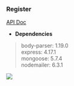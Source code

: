 ### Register
[API Doc](htmlpreview.github.io/?https://github.com/TienOUC/Register/blob/master/Register/doc/index.html)   

+ **Dependencies**
> body-parser: 1.19.0   
> express: 4.17.1   
> mongoose: 5.7.4   
> nodemailer: 6.3.1   

![](https://tva1.sinaimg.cn/large/006y8mN6ly1g7uho0gka6j31de0u0aeg.jpg)